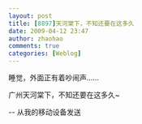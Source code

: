 ```yaml
---
layout: post
title: [8897]天河棠下，不知还要在这多久
date: 2009-04-12 23:47
author: zhaohao
comments: true
categories: [Weblog]
---
```

睡觉，外面正有着吵闹声……

广州天河棠下，不知还要在这多久~

-- 从我的移动设备发送
